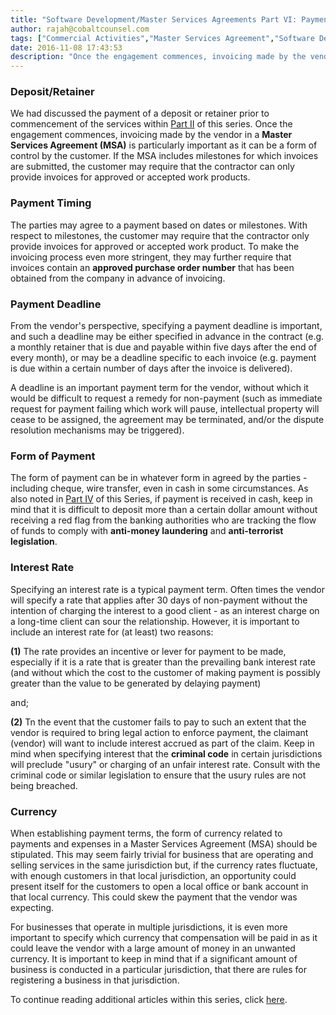 ```yaml
---
title: "Software Development/Master Services Agreements Part VI: Payment Terms"
author: rajah@cobaltcounsel.com
tags: ["Commercial Activities","Master Services Agreement","Software Development","Rajah"]
date: 2016-11-08 17:43:53
description: "Once the engagement commences, invoicing made by the vendor in a Master Services Agreement (MSA) is particularly important as it can be a form of control by the customer. If the MSA includes milestones for which invoices are submitted, the customer may require that the contractor can only provide invoices for approved or accepted work products."
---
```




### Deposit/Retainer
We had discussed the payment of a deposit or retainer prior to commencement of the services within [Part II](http://blog.clausehound.com/software-developmentmaster-services-agreements-part-ii-fees-deposits-refunds-and-good-faith/) of this series. Once the engagement commences, invoicing made by the vendor in a **Master Services Agreement (MSA)** is particularly important as it can be a form of control by the customer. If the MSA includes milestones for which invoices are submitted, the customer may require that the contractor can only provide invoices for approved or accepted work products.

### Payment Timing
The parties may agree to a payment based on dates or milestones. With respect to milestones, the customer may require that the contractor only provide invoices for approved or accepted work product. To make the invoicing process even more stringent, they may further require that invoices contain an **approved purchase order number** that has been obtained from the company in advance of invoicing.

### Payment Deadline
From the vendor's perspective, specifying a payment deadline is important, and such a deadline may be either specified in advance in the contract (e.g. a monthly retainer that is due and payable within five days after the end of every month), or may be a deadline specific to each invoice (e.g. payment is due within a certain number of days after the invoice is delivered). 

A deadline is an important payment term for the vendor, without which it would be difficult to request a remedy for non-payment (such as immediate request for payment failing which work will pause, intellectual property will cease to be assigned, the agreement may be terminated, and/or the dispute resolution mechanisms may be triggered).

### Form of Payment
The form of payment can be in whatever form in agreed by the parties - including cheque, wire transfer, even in cash in some circumstances. As also noted in [Part IV](http://blog.clausehound.com/software-developmentmaster-services-agreements-part-iv-compensation-in-cash-and-alternative-forms-of-compensation/) of this Series, if payment is received in cash, keep in mind that it is difficult to deposit more than a certain dollar amount without receiving a red flag from the banking authorities who are tracking the flow of funds to comply with **anti-money laundering** and **anti-terrorist legislation**.

### Interest Rate
Specifying an interest rate is a typical payment term. Often times the vendor will specify a rate that applies after 30 days of non-payment without the intention of charging the interest to a good client - as an interest charge on a long-time client can sour the relationship. However, it is important to include an interest rate for (at least) two reasons:

**(1)** The rate provides an incentive or lever for payment to be made, especially if it is a rate that is greater than the prevailing bank interest rate (and without which the cost to the customer of making payment is possibly greater than the value to be generated by delaying payment)

and;

**(2)** Tn the event that the customer fails to pay to such an extent that the vendor is required to bring legal action to enforce payment, the claimant (vendor) will want to include interest accrued as part of the claim. Keep in mind when specifying interest that the **criminal code** in certain jurisdictions will preclude "usury" or charging of an unfair interest rate. Consult with the criminal code or similar legislation to ensure that the usury rules are not being breached.

### Currency
When establishing payment terms, the form of currency related to payments and expenses in a Master Services Agreement (MSA) should be stipulated. This may seem fairly trivial for business that are operating and selling services in the same jurisdiction but, if the currency rates fluctuate, with enough customers in that local jurisdiction, an opportunity could present itself for the customers to open a local office or bank account in that local currency. This could skew the payment that the vendor was expecting. 

For businesses that operate in multiple jurisdictions, it is even more important to specify which currency that compensation will be paid in as it could leave the vendor with a large amount of money in an unwanted currency. It is important to keep in mind that if a significant amount of business is conducted in a particular jurisdiction, that there are rules for registering a business in that jurisdiction.

To continue reading additional articles within this series, click [here](http://blog.clausehound.com/software-development-master-services-agreements-part-vii-the-term-of-an-msa/).
